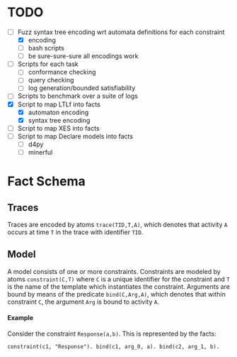 # TODO

- [ ] Fuzz syntax tree encoding wrt automata definitions for each constraint
  - [x] encoding
  - [ ] bash scripts
  - [ ] be sure-sure-sure all encodings work
- [ ] Scripts for each task
  - [ ] conformance checking
  - [ ] query checking
  - [ ] log generation/bounded satisfiability
- [ ] Scripts to benchmark over a suite of logs
- [x] Script to map LTLf into facts
  - [x] automaton encoding
  - [x] syntax tree encoding
- [ ] Script to map XES into facts
- [ ] Script to map Declare models into facts
  - [ ] d4py
  - [ ] minerful

# Fact Schema
## Traces
Traces are encoded by atoms `trace(TID,T,A)`, which denotes that activity `A` occurs at time `T` in the trace with identifier `TID`.

## Model 
A model consists of one or more constraints. Constraints are modeled by atoms `constraint(C,T)` where `C` is a unique identifier for the constraint and `T` is the name of the template which instantiates the constraint.
Arguments are bound by means of the predicate `bind(C,Arg,A)`, which denotes that within constraint `C`, the argument `Arg` is bound to activity `A`.

#### Example
Consider the constraint `Response(a,b)`. This is represented by the facts:

`constraint(c1, "Response"). bind(c1, arg_0, a). bind(c2, arg_1, b).`

